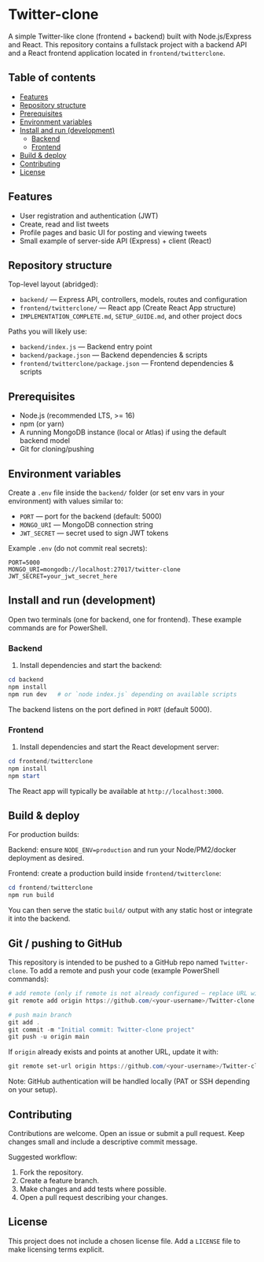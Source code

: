 # Twitter-clone

A simple Twitter-like clone (frontend + backend) built with Node.js/Express and React. This repository contains a fullstack project with a backend API and a React frontend application located in `frontend/twitterclone`.

## Table of contents

- [Features](#features)
- [Repository structure](#repository-structure)
- [Prerequisites](#prerequisites)
- [Environment variables](#environment-variables)
- [Install and run (development)](#install-and-run-development)
	- [Backend](#backend)
	- [Frontend](#frontend)
- [Build & deploy](#build--deploy)
- [Contributing](#contributing)
- [License](#license)

## Features

- User registration and authentication (JWT)
- Create, read and list tweets
- Profile pages and basic UI for posting and viewing tweets
- Small example of server-side API (Express) + client (React)

## Repository structure

Top-level layout (abridged):

- `backend/` — Express API, controllers, models, routes and configuration
- `frontend/twitterclone/` — React app (Create React App structure)
- `IMPLEMENTATION_COMPLETE.md`, `SETUP_GUIDE.md`, and other project docs

Paths you will likely use:

- `backend/index.js` — Backend entry point
- `backend/package.json` — Backend dependencies & scripts
- `frontend/twitterclone/package.json` — Frontend dependencies & scripts

## Prerequisites

- Node.js (recommended LTS, >= 16)
- npm (or yarn)
- A running MongoDB instance (local or Atlas) if using the default backend model
- Git for cloning/pushing

## Environment variables

Create a `.env` file inside the `backend/` folder (or set env vars in your environment) with values similar to:

- `PORT` — port for the backend (default: 5000)
- `MONGO_URI` — MongoDB connection string
- `JWT_SECRET` — secret used to sign JWT tokens

Example `.env` (do not commit real secrets):

```
PORT=5000
MONGO_URI=mongodb://localhost:27017/twitter-clone
JWT_SECRET=your_jwt_secret_here
```

## Install and run (development)

Open two terminals (one for backend, one for frontend). These example commands are for PowerShell.

### Backend

1. Install dependencies and start the backend:

```powershell
cd backend
npm install
npm run dev   # or `node index.js` depending on available scripts
```

The backend listens on the port defined in `PORT` (default 5000).

### Frontend

1. Install dependencies and start the React development server:

```powershell
cd frontend/twitterclone
npm install
npm start
```

The React app will typically be available at `http://localhost:3000`.

## Build & deploy

For production builds:

Backend: ensure `NODE_ENV=production` and run your Node/PM2/docker deployment as desired.

Frontend: create a production build inside `frontend/twitterclone`:

```powershell
cd frontend/twitterclone
npm run build
```

You can then serve the static `build/` output with any static host or integrate it into the backend.

## Git / pushing to GitHub

This repository is intended to be pushed to a GitHub repo named `Twitter-clone`. To add a remote and push your code (example PowerShell commands):

```powershell
# add remote (only if remote is not already configured — replace URL with your repo)
git remote add origin https://github.com/<your-username>/Twitter-clone.git

# push main branch
git add .
git commit -m "Initial commit: Twitter-clone project"
git push -u origin main
```

If `origin` already exists and points at another URL, update it with:

```powershell
git remote set-url origin https://github.com/<your-username>/Twitter-clone.git
```

Note: GitHub authentication will be handled locally (PAT or SSH depending on your setup).

## Contributing

Contributions are welcome. Open an issue or submit a pull request. Keep changes small and include a descriptive commit message.

Suggested workflow:

1. Fork the repository.
2. Create a feature branch.
3. Make changes and add tests where possible.
4. Open a pull request describing your changes.

## License

This project does not include a chosen license file. Add a `LICENSE` file to make licensing terms explicit.
